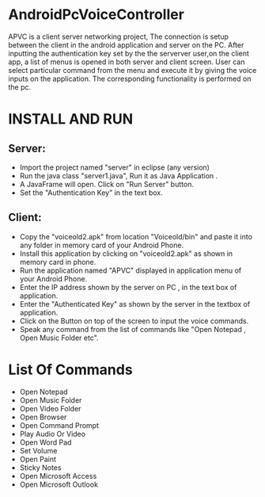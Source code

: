 AndroidPcVoiceController
========================

APVC is a client server networking project, The connection is setup between the client in the android application
and server on the PC. After inputting the authentication key set by the the serverver user,on the client app, a list
of menus is opened in both server and client screen. User can select particular command from the menu and execute 
it by giving  the voice inputs on the application. The corresponding functionality is performed on the pc.

INSTALL AND RUN
===============

Server:
-------
* Import the project named "server" in eclipse (any version) 
* Run the java class "server1.java", Run it as Java Application .
* A JavaFrame will open. Click on "Run Server" button.
* Set the "Authentication Key" in the text box.

Client:
-------

* Copy the "voiceold2.apk" from location "Voiceold/bin" and paste it into any folder in memory card of
  your Android Phone.
* Install this application by clicking on "voiceold2.apk" as shown in memory card in phone.
* Run the application named "APVC" displayed in application menu of your Android Phone.
* Enter the IP address shown by the server on PC , in the text box of application.
* Enter the "Authenticated Key" as shown by the server in the textbox of application.
* Click on the Button on top of the screen to input the voice commands.
* Speak any command from the list of commands like "Open Notepad , Open Music Folder etc".


List Of Commands
================

* Open Notepad
* Open Music Folder
* Open Video Folder
* Open Browser
* Open Command Prompt
* Play Audio Or Video
* Open Word Pad
* Set Volume
* Open Paint
* Sticky Notes
* Open Microsoft Access
* Open Microsoft Outlook
